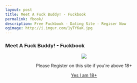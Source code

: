 ```yaml
---
layout: post
title: Meet A Fuck Buddy! - Fuckbook
permalink: fbook/
description: Free Fuckbook - Dating Site - Regiser Now
ogimage: http://i.imgur.com/1yTY6aK.jpg
---
```


<div class="jumbotron">
 <h3>Meet A Fuck Buddy! - Fuckbook</h3>
  <center><img src="http://i.imgur.com/1yTY6aK.jpg" /><br/>
   <p>Please Register on this site if you're above 18+ </p>
  <a class="btn btn-primary btn-lg" href="http://trkur.com/204173/15695" role="button"> Yes I am 18+ </a><br/></center>
</div>
